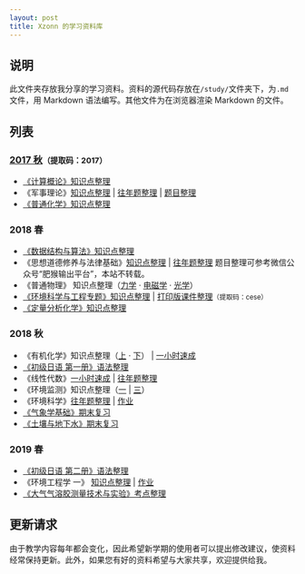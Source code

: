 ```yaml
---
layout: post
title: Xzonn 的学习资料库
---
```

## 说明
此文件夹存放我分享的学习资料。资料的源代码存放在`/study/`文件夹下，为`.md`文件，用 Markdown 语法编写。其他文件为在浏览器渲染 Markdown 的文件。

## 列表
### [2017 秋](https://pan.baidu.com/s/1ok15y4M5-e8fDh7sMHuXug)<small>（提取码：2017）</small>
- [《计算概论》知识点整理](/Introduction-To-Computation-Notes/)
- 《军事理论》[知识点整理](/军事理论-知识点整理/) &#124; [往年题整理](/军事理论-往年题整理/) &#124; [题目整理](/军事理论-题目整理/)
- [《普通化学》知识点整理](/General-Chemistry-Notes/)

### 2018 春
- [《数据结构与算法》知识点整理](/Data-Structure-And-Algorithm-Notes/)
- 《思想道德修养与法律基础》[知识点整理](/An-Introduction-To-Ideological-And-Moral-Culture-And-Laws-Notes/) &#124; [往年题整理](/An-Introduction-To-Ideological-And-Moral-Culture-And-Laws-Tests/) <ref>题目整理可参考微信公众号“肥猴输出平台”，本站不转载。</ref>
- 《普通物理》 知识点整理（[力学](/General-Physics-Mechanics-Notes/) · [电磁学](/General-Physics-Electromagnetism-Notes/) · [光学](/General-Physics-Optics-Notes/)）
- [《环境科学与工程专题》知识点整理](/Frontiers-In-Environmental-Science-And-Engineering-Notes/) &#124; [打印版课件整理](https://pan.baidu.com/s/1XOFhe1KqlSxUpwM367d5Kw)<small>（提取码：cese）</small>
- [《定量分析化学》知识点整理](/Quantitative-Chemical-Analysis-Lab-Notes/)

### 2018 秋
- 《有机化学》知识点整理（[上](/Organic-Chemistry-Notes-A/) · [下](/Organic-Chemistry-Notes-B/)） &#124; [一小时速成](/Organic-Chemistry-1-Hour-Review/)
- [《初级日语 第一册》语法整理](/Elementary-Japanese-Book-1-Notes/)
- 《线性代数》[一小时速成](/Linear-Algebra-Notes/) &#124; [往年题整理](/Linear-Algebra-Tests/)
- 《环境监测》知识点整理（[一](/Environmental-Monitoring-Notes-1/) &#124; [三](/Environmental-Monitoring-Notes-3/)）
- 《环境科学》[往年题整理](/Environmental-Sciences-Tests/) &#124; [作业](/Environmental-Sciences-Homework/)
- [《气象学基础》期末复习](/An-Introduction-To-Meteorology-Notes/)
- [《土壤与地下水》期末复习](/Soil-And-Groundwater-Notes/)

### 2019 春
- [《初级日语 第二册》语法整理](/Elementary-Japanese-Book-2-Notes/)
- 《环境工程学 一》 [知识点整理](/Environmental-Engineering-I-Notes/) &#124; [作业](/Environmental-Engineering-I-Homework/)
- [《大气气溶胶测量技术与实验》考点整理](Measurement-and-Techniques-of-Atmospheric-Aerosols-Notes)

## 更新请求
由于教学内容每年都会变化，因此希望新学期的使用者可以提出修改建议，使资料经常保持更新。此外，如果您有好的资料希望与大家共享，欢迎提供给我。